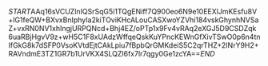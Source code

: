 $START$AAq16sVCUZlnIQSrSqG5i1TQgENiff7Q900eo6N9e10EEXlJmKEsfu8V+lG1feQW+BXvxBnIphyIa2kiTOviKHcALouCASXwoYZVhi184vskGhynhNVSaZ+vxRN0NV1xhIngjURPQNcd+Bhj4EZ/oPTp1x9Fv4vRAq2eXGJ5D9CSDZqk6uaRBjHgvV9z+wH5C1F8xUAdzWffqeQskKuYPncKEWnGfXivTSwO0p6n4tnIfGkG8k7dSFP0VsoKVtdEjtCAkLpiu7fBpbQrGMKdeiS5C2qrTHZ+2INrY9H2+RAVndmE3TZ1GR7b1UrVKX4SLQZl6fx7lr7qgy0Ge1zcYA==$END$